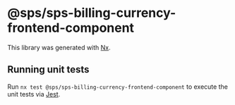 # @sps/sps-billing-currency-frontend-component

This library was generated with [Nx](https://nx.dev).

## Running unit tests

Run `nx test @sps/sps-billing-currency-frontend-component` to execute the unit tests via [Jest](https://jestjs.io).
